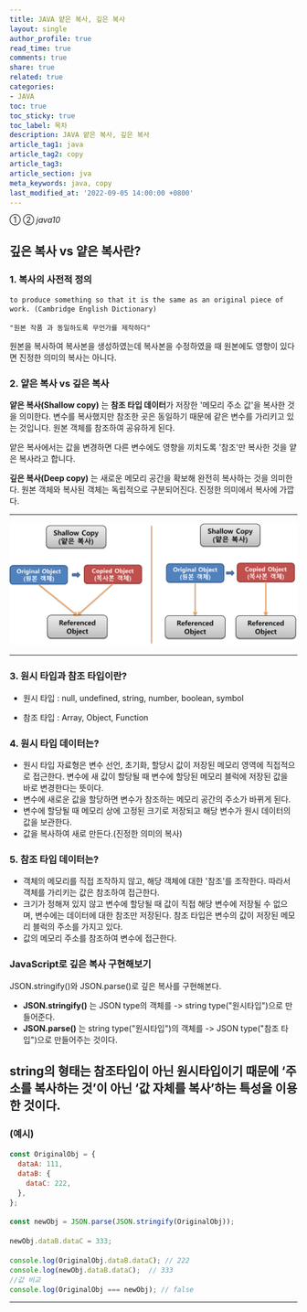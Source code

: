 ```yaml
---
title: JAVA 얕은 복사, 깊은 복사
layout: single
author_profile: true
read_time: true
comments: true
share: true
related: true
categories:
- JAVA
toc: true
toc_sticky: true
toc_label: 목차
description: JAVA 얕은 복사, 깊은 복사
article_tag1: java
article_tag2: copy
article_tag3: 
article_section: jva
meta_keywords: java, copy
last_modified_at: '2022-09-05 14:00:00 +0800'
---
```

① ② *java10* 

## 깊은 복사 vs 얕은 복사란?

### 1. 복사의 사전적 정의

```
to produce something so that it is the same as an original piece of work. (Cambridge English Dictionary)

"원본 작품 과 동일하도록 무언가를 제작하다"
```

원본을 복사하여 복사본을 생성하였는데 복사본을 수정하였을 때 원본에도 영향이 있다면 진정한 의미의 복사는 아니다.

### 2. 얕은 복사 vs 깊은 복사

**얕은 복사(Shallow copy)** 는 **참조 타입 데이터**가 저장한 '메모리 주소 값'을 복사한 것을 의미한다. 변수를 복사했지만 참조한 곳은 동일하기 때문에 같은 변수를 가리키고 있는 것입니다.  원본 객체를 참조하여 공유하게 된다.

얕은 복사에서는 값을 변경하면 다른 변수에도 영향을 끼치도록 
'참조'만 복사한 것을 얕은 복사라고 합니다.

**깊은 복사(Deep copy)** 는 새로운 메모리 공간을 확보해 완전히 복사하는 것을 의미한다. 원본 객체와 복사된 객체는 독립적으로 구분되어진다. 진정한 의미에서 복사에 가깝다.

-----------


![img](/assets/images/java/shallowdeepcopy.png "shallow and deep copy")


-----------

### 3. 원시 타입과 참조 타입이란?

- 원시 타입 : null, undefined, string, number, boolean, symbol

- 참조 타입 : Array, Object, Function

### 4. 원시 타입 데이터는?
 
- 원시 타입 자료형은 변수 선언, 초기화, 할당시 값이 저장된 메모리 영역에 직접적으로 접근한다. 변수에 새 값이 할당될 때 변수에 할당된 메모리 블럭에 저장된 값을 바로 변경한다는 뜻이다. 
- 변수에 새로운 값을 할당하면 변수가 참조하는 메모리 공간의 주소가 바뀌게 된다.
- 변수에 할당될 때 메모리 상에 고정된 크기로 저장되고 해당 변수가 원시 데이터의 값을 보관한다.
- 값을 복사하여 새로 만든다.(진정한 의미의 복사)
 
 
### 5. 참조 타입 데이터는?
 
- 객체의 메모리를 직접 조작하지 않고, 해당 객체에 대한 '참조'를 조작한다. 따라서 객체를 가리키는 값은 참조하여 접근한다.
- 크기가 정해져 있지 않고 변수에 할당될 때 값이 직접 해당 변수에 저장될 수 없으며, 변수에는 데이터에 대한 참조만 저장된다. 참조 타입은 변수의 값이 저장된 메모리 블럭의 주소를 가지고 있다.
- 값의 메모리 주소를 참조하여 변수에 접근한다.

### JavaScript로 깊은 복사 구현해보기

JSON.stringify()와 JSON.parse()로 깊은 복사를 구현해본다.  
- **JSON.stringify()** 는 JSON type의 객체를 -> string type("원시타입")으로 만들어준다.
- **JSON.parse()** 는 string type("원시타입")의 객체를 -> JSON type("참조 타입")으로 만들어주는 것이다.

 string의 형태는 참조타입이 아닌 원시타입이기 때문에 ‘주소를 복사하는 것’이 아닌 ‘값 자체를 복사’하는 특성을 이용한 것이다.
----------------

### (예시)
```js
const OriginalObj = {
  dataA: 111,
  dataB: {
    dataC: 222,
  },
};

const newObj = JSON.parse(JSON.stringify(OriginalObj));

newObj.dataB.dataC = 333;

console.log(OriginalObj.dataB.dataC); // 222
console.log(newObj.dataB.dataC);  // 333
//값 비교
console.log(OriginalObj === newObj); // false
```
----------------